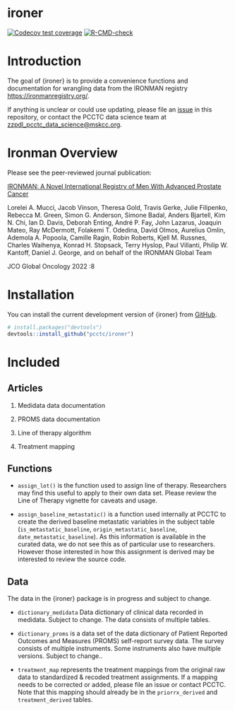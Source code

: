 
<!-- README.md is generated from README.Rmd. Please edit that file -->

# ironer

<!-- badges: start -->

[![Codecov test
coverage](https://codecov.io/gh/pcctc/ironer/branch/main/graph/badge.svg)](https://app.codecov.io/gh/pcctc/ironer?branch=main)
[![R-CMD-check](https://github.com/pcctc/ironer/actions/workflows/R-CMD-check.yaml/badge.svg)](https://github.com/pcctc/ironer/actions/workflows/R-CMD-check.yaml)
<!-- badges: end -->

# Introduction

The goal of {ironer} is to provide a convenience functions and
documentation for wrangling data from the IRONMAN registry
<https://ironmanregistry.org/>.

If anything is unclear or could use updating, please file an
[issue](https://github.com/pcctc/ironer/issues) in this repository, or
contact the PCCTC data science team at
<zzpdl_pcctc_data_science@mskcc.org>.

# Ironman Overview

Please see the peer-reviewed journal publication:

<a href="https://ascopubs.org/doi/pdf/10.1200/GO.22.00154?role=tab"
target="_blank">IRONMAN: A Novel International Registry of Men With
Advanced Prostate Cancer</a>

Lorelei A. Mucci, Jacob Vinson, Theresa Gold, Travis Gerke, Julie
Filipenko, Rebecca M. Green, Simon G. Anderson, Simone Badal, Anders
Bjartell, Kim N. Chi, Ian D. Davis, Deborah Enting, André P. Fay, John
Lazarus, Joaquin Mateo, Ray McDermott, Folakemi T. Odedina, David Olmos,
Aurelius Omlin, Ademola A. Popoola, Camille Ragin, Robin Roberts, Kjell
M. Russnes, Charles Waihenya, Konrad H. Stopsack, Terry Hyslop, Paul
Villanti, Philip W. Kantoff, Daniel J. George, and on behalf of the
IRONMAN Global Team

JCO Global Oncology 2022 :8

# Installation

You can install the current development version of {ironer} from
[GitHub](https://github.com/pcctc/ironer).

``` r
# install.packages("devtools")
devtools::install_github("pcctc/ironer")
```

# Included

## Articles

1.  Medidata data documentation

2.  PROMS data documentation

3.  Line of therapy algorithm

4.  Treatment mapping

## Functions

-   `assign_lot()` is the function used to assign line of therapy.
    Researchers may find this useful to apply to their own data set.
    Please review the Line of Therapy vignette for caveats and usage.

-   `assign_baseline_metastatic()` is a function used internally at
    PCCTC to create the derived baseline metastatic variables in the
    subject table (`is_metastatic_baseline`,
    `origin_metastatic_baseline`, `date_metastatic_baseline`). As this
    information is available in the curated data, we do not see this as
    of particular use to researchers. However those interested in how
    this assignment is derived may be interested to review the source
    code.

## Data

The data in the {ironer} package is in progress and subject to change.

-   `dictionary_medidata` Data dictionary of clinical data recorded in
    medidata. Subject to change. The data consists of multiple tables.

-   `dictionary_proms` is a data set of the data dictionary of Patient
    Reported Outcomes and Measures (PROMS) self-report survey data. The
    survey consists of multiple instruments. Some instruments also have
    multiple versions. Subject to change..

-   `treatment_map` represents the treatment mappings from the original
    raw data to standardized & recoded treatment assignments. If a
    mapping needs to be corrected or added, please file an issue or
    contact PCCTC. Note that this mapping should already be in the
    `priorrx_derived` and `treatment_derived` tables.
